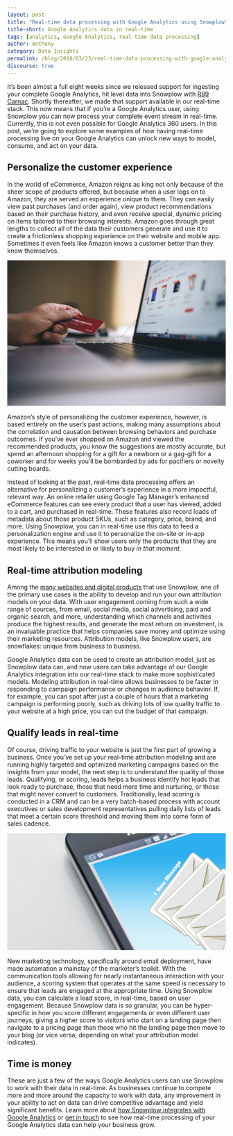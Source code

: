 ```yaml
---
layout: post
title: "Real-time data processing with Google Analytics using Snowplow"
title-short: Google Analytics data in real-time
tags: [analytics, Google Analytics, real-time data processing]
author: Anthony
category: Data Insights
permalink: /blog/2018/03/23/real-time-data-processing-with-google-analytics-using-snowplow/
discourse: true
---
```


It’s been almost a full eight weeks since we released support for ingesting your complete Google Analytics, hit level data into Snowplow with [R99 Carnac][r99]. Shortly thereafter, we made that support available in our real-time stack. This now means that if you’re a Google Analytics user, using Snowplow you can now process your complete event stream in real-time. Currently, this is not even possible for Google Analytics 360 users. In this post, we’re going to explore some examples of how having real-time processing live on your Google Analytics can unlock new ways to model, consume, and act on your data.

<h2 id="personalization">Personalize the customer experience</h2>

In the world of eCommerce, Amazon reigns as king not only because of the sheer scope of products offered, but because when a user logs on to Amazon, they are served an experience unique to them. They can easily view past purchases (and order again), view product recommendations based on their purchase history, and even receive special, dynamic pricing on items tailored to their browsing interests. Amazon goes through great lengths to collect all of the data their customers generate and use it to create a frictionless shopping experience on their website and mobile app. Sometimes it even feels like Amazon knows a customer better than they know themselves.

![online shopping][customer]

Amazon’s style of personalizing the customer experience, however, is based entirely on the user’s past actions, making many assumptions about the correlation and causation between browsing behaviors and purchase outcomes. If you’ve ever shopped on Amazon and viewed the recommended products, you know the suggestions are mostly accurate, but spend an afternoon shopping for a gift for a newborn or a gag-gift for a coworker and for weeks you’ll be bombarded by ads for pacifiers or novelty cutting boards.

Instead of looking at the past, real-time data processing offers an alternative for personalizing a customer’s experience in a more impactful, relevant way. An online retailer using Google Tag Manager’s enhanced eCommerce features can see every product that a user has viewed, added to a cart, and purchased in real-time. These features also record loads of metadata about those product SKUs, such as category, price, brand, and more. Using Snowplow, you can in real-time use this data to feed a personalization engine and use it to personalize the on-site or in-app experience. This means you’ll show users only the products that they are most likely to be interested in or likely to buy *in that moment.*

<h2 id="attribution modeling">Real-time attribution modeling</h2>

Among the [many websites and digital products][users] that use Snowplow, one of the primary use cases is the ability to develop and run your own attribution models on your data. With user engagement coming from such a wide range of sources, from email, social media, social advertising, paid and organic search, and more, understanding which channels and activities produce the highest results, and generate the most return on investment, is an invaluable practice that helps companies save money and optimize using their marketing resources. Attribution models, like Snowplow users, are snowflakes: unique from business to business.

Google Analytics data can be used to create an attribution model, just as Snowplow data can, and now users can take advantage of our Google Analytics integration into our real-time stack to make more sophisticated models. Modeling attribution in real-time allows businesses to be faster in responding to campaign performance or changes in audience behavior. If, for example, you can spot after just a couple of hours that a marketing campaign is performing poorly, such as driving lots of low quality traffic to your website at a high price, you can cut the budget of that campaign.

<h2 id="qualifying leads">Qualify leads in real-time</h2>

Of course, driving traffic to your website is just the first part of growing a business. Once you’ve set up your real-time attribution modeling and are running highly targeted and optimized marketing campaigns based on the insights from your model, the next step is to understand the quality of those leads. Qualifying, or scoring, leads helps a business identify hot leads that look ready to purchase, those that need more time and nurturing, or those that might never convert to customers. Traditionally, lead scoring is conducted in a CRM and can be a very batch-based process with account executives or sales development representatives pulling daily lists of leads that meet a certain score threshold and moving them into some form of sales cadence.

![email marketing][email]

New marketing technology, specifically around email deployment, have made automation a mainstay of the marketer’s toolkit. With the communication tools allowing for nearly instantaneous interaction with your audience, a scoring system that operates at the same speed is necessary to ensure that leads are engaged at the appropriate time. Using Snowplow data, you can calculate a lead score, in real-time, based on user engagement. Because Snowplow data is so granular, you can be hyper-specific in how you score different engagements or even different user journeys, giving a higher score to visitors who start on a landing page then navigate to a pricing page than those who hit the landing page then move to your blog (or vice versa, depending on what your attribution model indicates).

<h2 id="time">Time is money</h2>

These are just a few of the ways Google Analytics users can use Snowplow to work with their data in real-time. As businesses continue to compete more and more around the capacity to work with data, any improvement in your ability to act on data can drive competitive advantage and yield significant benefits. Learn more about [how Snowplow integrates with Google Analytics][r99] or [get in touch][contact] to see how real-time processing of your Google Analytics data can help your business grow.







[r99]: https://snowplowanalytics.com/blog/2018/01/25/snowplow-r99-carnac-with-google-analytics-support/

[customer]: /assets/img/blog/2018/03/online-shopping.jpg

[email]: /assets/img/blog/2018/03/email.jpg

[users]: https://snowplowanalytics.com/customers/trusted-by/?utm_source=blogs&utm_campaign=ga-integration&utm_content=trusted%20by

[contact]: https://snowplowanalytics.com/company/contact-us/?utm_source=blogs&utm_medium=body&utm_campaign=ga-integration&utm_content=contact-us
